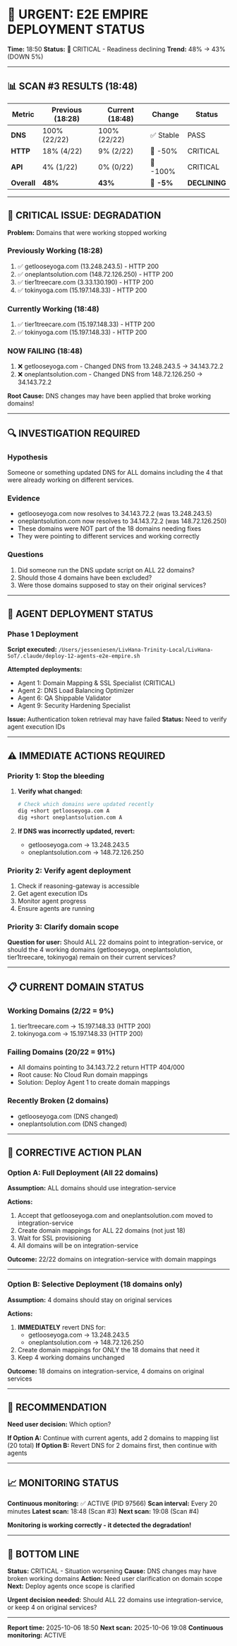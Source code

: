 # 🚨 URGENT: E2E EMPIRE DEPLOYMENT STATUS

**Time:** 18:50
**Status:** 🔴 CRITICAL - Readiness declining
**Trend:** 48% → 43% (DOWN 5%)

---

## 📊 SCAN #3 RESULTS (18:48)

| Metric | Previous (18:28) | Current (18:48) | Change | Status |
|--------|------------------|-----------------|--------|--------|
| **DNS** | 100% (22/22) | 100% (22/22) | ✅ Stable | PASS |
| **HTTP** | 18% (4/22) | 9% (2/22) | 🔴 -50% | CRITICAL |
| **API** | 4% (1/22) | 0% (0/22) | 🔴 -100% | CRITICAL |
| **Overall** | **48%** | **43%** | **🔴 -5%** | **DECLINING** |

---

## 🚨 CRITICAL ISSUE: DEGRADATION

**Problem:** Domains that were working stopped working

### Previously Working (18:28)

1. ✅ getlooseyoga.com (13.248.243.5) - HTTP 200
2. ✅ oneplantsolution.com (148.72.126.250) - HTTP 200
3. ✅ tier1treecare.com (3.33.130.190) - HTTP 200
4. ✅ tokinyoga.com (15.197.148.33) - HTTP 200

### Currently Working (18:48)

1. ✅ tier1treecare.com (15.197.148.33) - HTTP 200
2. ✅ tokinyoga.com (15.197.148.33) - HTTP 200

### NOW FAILING (18:48)

1. ❌ getlooseyoga.com - Changed DNS from 13.248.243.5 → 34.143.72.2
2. ❌ oneplantsolution.com - Changed DNS from 148.72.126.250 → 34.143.72.2

**Root Cause:** DNS changes may have been applied that broke working domains!

---

## 🔍 INVESTIGATION REQUIRED

### Hypothesis

Someone or something updated DNS for ALL domains including the 4 that were already working on different services.

### Evidence

- getlooseyoga.com now resolves to 34.143.72.2 (was 13.248.243.5)
- oneplantsolution.com now resolves to 34.143.72.2 (was 148.72.126.250)
- These domains were NOT part of the 18 domains needing fixes
- They were pointing to different services and working correctly

### Questions

1. Did someone run the DNS update script on ALL 22 domains?
2. Should those 4 domains have been excluded?
3. Were those domains supposed to stay on their original services?

---

## 🎯 AGENT DEPLOYMENT STATUS

### Phase 1 Deployment

**Script executed:** `/Users/jesseniesen/LivHana-Trinity-Local/LivHana-SoT/.claude/deploy-12-agents-e2e-empire.sh`

**Attempted deployments:**

- Agent 1: Domain Mapping & SSL Specialist (CRITICAL)
- Agent 2: DNS Load Balancing Optimizer
- Agent 6: QA Shippable Validator
- Agent 9: Security Hardening Specialist

**Issue:** Authentication token retrieval may have failed
**Status:** Need to verify agent execution IDs

---

## ⚠️ IMMEDIATE ACTIONS REQUIRED

### Priority 1: Stop the bleeding

1. **Verify what changed:**

   ```bash
   # Check which domains were updated recently
   dig +short getlooseyoga.com A
   dig +short oneplantsolution.com A
   ```

2. **If DNS was incorrectly updated, revert:**
   - getlooseyoga.com → 13.248.243.5
   - oneplantsolution.com → 148.72.126.250

### Priority 2: Verify agent deployment

1. Check if reasoning-gateway is accessible
2. Get agent execution IDs
3. Monitor agent progress
4. Ensure agents are running

### Priority 3: Clarify domain scope

**Question for user:** Should ALL 22 domains point to integration-service, or should the 4 working domains (getlooseyoga, oneplantsolution, tier1treecare, tokinyoga) remain on their current services?

---

## 📋 CURRENT DOMAIN STATUS

### Working Domains (2/22 = 9%)

1. tier1treecare.com → 15.197.148.33 (HTTP 200)
2. tokinyoga.com → 15.197.148.33 (HTTP 200)

### Failing Domains (20/22 = 91%)

- All domains pointing to 34.143.72.2 return HTTP 404/000
- Root cause: No Cloud Run domain mappings
- Solution: Deploy Agent 1 to create domain mappings

### Recently Broken (2 domains)

- getlooseyoga.com (DNS changed)
- oneplantsolution.com (DNS changed)

---

## 🚀 CORRECTIVE ACTION PLAN

### Option A: Full Deployment (All 22 domains)

**Assumption:** ALL domains should use integration-service

**Actions:**

1. Accept that getlooseyoga.com and oneplantsolution.com moved to integration-service
2. Create domain mappings for ALL 22 domains (not just 18)
3. Wait for SSL provisioning
4. All domains will be on integration-service

**Outcome:** 22/22 domains on integration-service with domain mappings

---

### Option B: Selective Deployment (18 domains only)

**Assumption:** 4 domains should stay on original services

**Actions:**

1. **IMMEDIATELY** revert DNS for:
   - getlooseyoga.com → 13.248.243.5
   - oneplantsolution.com → 148.72.126.250
2. Create domain mappings for ONLY the 18 domains that need it
3. Keep 4 working domains unchanged

**Outcome:** 18 domains on integration-service, 4 domains on original services

---

## 🎯 RECOMMENDATION

**Need user decision:** Which option?

**If Option A:** Continue with current agents, add 2 domains to mapping list (20 total)
**If Option B:** Revert DNS for 2 domains first, then continue with agents

---

## 📈 MONITORING STATUS

**Continuous monitoring:** ✅ ACTIVE (PID 97566)
**Scan interval:** Every 20 minutes
**Latest scan:** 18:48 (Scan #3)
**Next scan:** 19:08 (Scan #4)

**Monitoring is working correctly - it detected the degradation!**

---

## 🏁 BOTTOM LINE

**Status:** CRITICAL - Situation worsening
**Cause:** DNS changes may have broken working domains
**Action:** Need user clarification on domain scope
**Next:** Deploy agents once scope is clarified

**Urgent decision needed:** Should ALL 22 domains use integration-service, or keep 4 on original services?

---

**Report time:** 2025-10-06 18:50
**Next scan:** 2025-10-06 19:08
**Continuous monitoring:** ACTIVE
